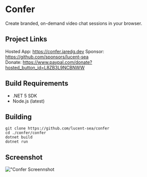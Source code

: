 # Confer
Create branded, on-demand video chat sessions in your browser.

## Project Links  
Hosted App: https://confer.jaredg.dev
Sponsor: https://github.com/sponsors/lucent-sea    
Donate: https://www.paypal.com/donate?hosted_button_id=L8ZB3L9NCBNWW

## Build Requirements
* .NET 5 SDK
* Node.js (latest)

## Building

```
git clone https://github.com/lucent-sea/confer
cd ./confer/confer
dotnet build
dotnet run
```

## Screenshot
!["Confer Screennshot](https://lucency.co/Images/Screenshots/Confer1.jpg)
